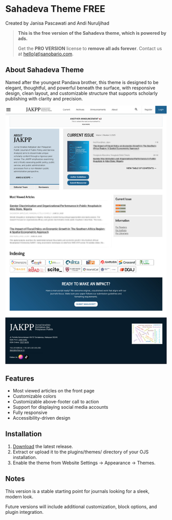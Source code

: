 # Sahadeva Theme FREE

Created by Janisa Pascawati and Andi Nuruljihad

> **This is the free version of the Sahadeva theme, which is powered by ads.**
>
> Get the **PRO VERSION** license to **remove all ads forever**. Contact us at [hello(at)sanobario.com](mailto:hello@sanobario.com).

## About Sahadeva Theme

Named after the youngest Pandava brother, this theme is designed to be elegant, thoughtful, and powerful beneath the surface, with responsive design, clean layout, and customizable structure that supports scholarly publishing with clarity and precision.

![Sanobar logo](demo_img.jpg)

## Features

- Most viewed articles on the front page
- Customizable colors
- Customizable above-footer call to action
- Support for displaying social media accounts
- Fully responsive
- Accessibility-driven design

## Installation

1. [Download](https://github.com/Sanobar-io/sahadeva-theme/releases) the latest release.
2. Extract or upload it to the plugins/themes/ directory of your OJS installation.
3. Enable the theme from Website Settings → Appearance → Themes.

## Notes

This version is a stable starting point for journals looking for a sleek, modern look.

Future versions will include additional customization, block options, and plugin integration.
